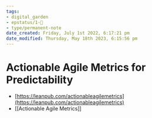 ```yaml
---
tags: 
- digital_garden
- epstatus/1-🌱
- type/permanent-note
date_created: Friday, July 1st 2022, 6:17:21 pm
date_modified: Thursday, May 18th 2023, 6:15:56 pm
---
```

# Actionable Agile Metrics for Predictability
+ [https://leanpub.com/actionableagilemetrics](https://leanpub.com/actionableagilemetrics)
+ [[Actionable Agile Metrics]]
